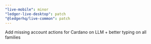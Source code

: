 ```yaml
---
"live-mobile": minor
"ledger-live-desktop": patch
"@ledgerhq/live-common": patch
---
```


Add missing account actions for Cardano on LLM + better typing on all families
